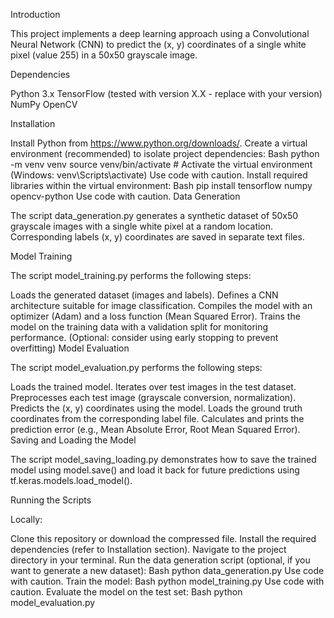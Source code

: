 Introduction

This project implements a deep learning approach using a Convolutional Neural Network (CNN) to predict the (x, y) coordinates of a single white pixel (value 255) in a 50x50 grayscale image.

Dependencies

Python 3.x
TensorFlow (tested with version X.X - replace with your version)
NumPy
OpenCV

Installation

Install Python from https://www.python.org/downloads/.
Create a virtual environment (recommended) to isolate project dependencies:
Bash
python -m venv venv
source venv/bin/activate  # Activate the virtual environment (Windows: venv\Scripts\activate)
Use code with caution.
Install required libraries within the virtual environment:
Bash
pip install tensorflow numpy opencv-python
Use code with caution.
Data Generation

The script data_generation.py generates a synthetic dataset of 50x50 grayscale images with a single white pixel at a random location. Corresponding labels (x, y) coordinates are saved in separate text files.

Model Training

The script model_training.py performs the following steps:

Loads the generated dataset (images and labels).
Defines a CNN architecture suitable for image classification.
Compiles the model with an optimizer (Adam) and a loss function (Mean Squared Error).
Trains the model on the training data with a validation split for monitoring performance. (Optional: consider using early stopping to prevent overfitting)
Model Evaluation

The script model_evaluation.py performs the following steps:

Loads the trained model.
Iterates over test images in the test dataset.
Preprocesses each test image (grayscale conversion, normalization).
Predicts the (x, y) coordinates using the model.
Loads the ground truth coordinates from the corresponding label file.
Calculates and prints the prediction error (e.g., Mean Absolute Error, Root Mean Squared Error).
Saving and Loading the Model

The script model_saving_loading.py demonstrates how to save the trained model using model.save() and load it back for future predictions using tf.keras.models.load_model().

Running the Scripts

Locally:

Clone this repository or download the compressed file.
Install the required dependencies (refer to Installation section).
Navigate to the project directory in your terminal.
Run the data generation script (optional, if you want to generate a new dataset):
Bash
python data_generation.py
Use code with caution.
Train the model:
Bash
python model_training.py
Use code with caution.
Evaluate the model on the test set:
Bash
python model_evaluation.py
